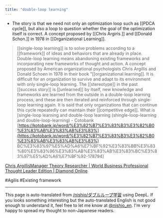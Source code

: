 ```yaml
---
title: "double-loop learning"
---
```


- The story is that we need not only an optimization loop such as [[PDCA cycle]], but also a loop to question whether the goal of the optimization itself is correct.
A concept proposed by [[Chris Argiris.]] and [[Donald Schon.]] in 1978 in [[Organizational Learning]].

>  [[single-loop learning]] is to solve problems according to a [[framework]] of ideas and behaviors that are already in place.
>  Double-loop learning means abandoning existing frameworks and incorporating new frameworks of thought and action.
>  A concept proposed by American organizational psychologists Chris Argillis and Donald Schoen in 1978 in their book "[[organizational learning]].
>  It is difficult for an organization to survive and adapt to its environment with only single-loop learning.
>  The [[stereotype]] in the past [[success story]] is [[unlearned]] by itself, new knowledge and frameworks are learned from the outside in a double-loop learning process, and these are then iterated and reinforced through single-loop learning again.
>  It is said that only organizations that can continue this cycle repeatedly can maintain their [[competitive edge]].
What is [single-loop learning and double-loop learning (shingle-loop-learning and double-loop-learning) - Cotobank [https://kotobank.jp/word/%E3%82%B7%E3%83%B3%E3%82%B0%E3%83%AB%E3%83%AB%E3%83%](https://kotobank.jp/word/%E3%82%B7%E3%83%B3%E3%82%B0%E3%83%AB%E3%83%AB%E3%83%) BC%E3%83%97%E5%AD%A6%E7%BF%92%E3%83%BB%E3%83%80%E3%83%96%E3%83%AB%E3%83%AB%E3%83%BC%E3%83%97%E5%AD%A6%E7%BF%92-178794]

[Chris ArgillisManager Theory Researcher | World Business Professional Thought Leader Edition | Diamond Online](http://diamond.jp/articles/-/5591?page=3)

#Agilis
#Existing framework

---
This page is auto-translated from [/nishio/ダブルループ学習](https://scrapbox.io/nishio/ダブルループ学習) using DeepL. If you looks something interesting but the auto-translated English is not good enough to understand it, feel free to let me know at [@nishio_en](https://twitter.com/nishio_en). I'm very happy to spread my thought to non-Japanese readers.
